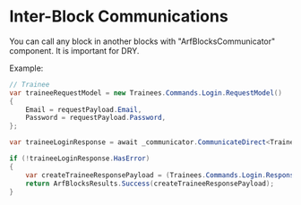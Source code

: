 # Inter-Block Communications

You can call any block in another blocks with "ArfBlocksCommunicator" component. It is important for DRY.

Example:
```c#
// Trainee
var traineeRequestModel = new Trainees.Commands.Login.RequestModel()
{
	Email = requestPayload.Email,
	Password = requestPayload.Password,
};

var traineeLoginResponse = await _communicator.CommunicateDirect<Trainees.Commands.Login.Handler>(traineeRequestModel);

if (!traineeLoginResponse.HasError)
{
	var createTraineeResponsePayload = (Trainees.Commands.Login.ResponseModel)traineeLoginResponse.Payload;
	return ArfBlocksResults.Success(createTraineeResponsePayload);
}
```